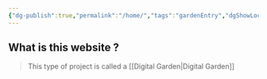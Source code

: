 ```yaml
---
{"dg-publish":true,"permalink":"/home/","tags":"gardenEntry","dgShowLocalGraph":true,"dgEnableSearch":true}
---
```


## What is this website ?
> This type of project is called a [[Digital Garden\|Digital Garden]]


